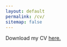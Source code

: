 ```yaml
---
layout: default
permalink: /cv/
sitemap: false
---
```


Download my CV [here.](https://sociology.berkeley.edu/sites/default/files/user/adam-storer-1085/adam-storer-cv_6.pdf)

